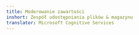 ```yaml
---
title: Moderowanie zawartości
inshort: Zespół udostępniania plików & magazynu
translator: Microsoft Cognitive Services
---
```





